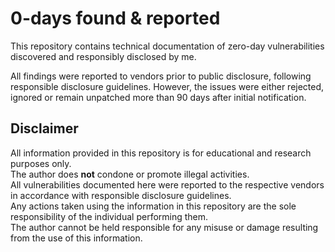 # 0-days found & reported

This repository contains technical documentation of zero-day vulnerabilities discovered and responsibly disclosed by me.

All findings were reported to vendors prior to public disclosure, following responsible disclosure guidelines. However, the issues were either rejected, ignored or remain unpatched more than 90 days after initial notification.

## Disclaimer

All information provided in this repository is for educational and research purposes only.  
The author does **not** condone or promote illegal activities.  
All vulnerabilities documented here were reported to the respective vendors in accordance with responsible disclosure guidelines.  
Any actions taken using the information in this repository are the sole responsibility of the individual performing them.  
The author cannot be held responsible for any misuse or damage resulting from the use of this information.
